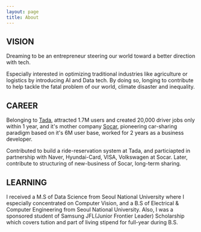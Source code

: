```yaml
---
layout: page
title: About
---
```


## VISION

Dreaming to be an entrepreneur steering our world toward a better direction with tech.

Especially interested in optimizing traditional industries like agriculture or logistics by introducing AI and Data tech.
By doing so, longing to contribute to help tackle the fatal problem of our world, climate disaster and inequality.

## CAREER

Belonging to [Tada]([url](https://tadatada.com/)), attracted 1.7M users and created 20,000 driver jobs only within 1 year, and it's mother company [Socar]([url](https://www.socar.kr/)), pioneering car-sharing paradigm based on it's 6M user base, worked for 2 years as a business developer.

Contributed to build a ride-reservation system at Tada, and particiapted in partnership with Naver, Hyundai-Card, VISA, Volkswagen at Socar. Later, contribute to structuring of new-business of Socar, long-term sharing.

## LEARNING

I received a M.S of Data Science from Seoul National University where I especially concentrated on Computer Vision, and a B.S of Electrical & Computer Engineering from Seoul National University. Also, I was a sponsored student of Samsung JFL(Junior Frontier Leader) Scholarship which covers tution and part of living stipend for full-year during B.S.
